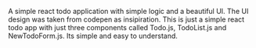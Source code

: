A simple react todo application with simple logic and a beautiful UI. The UI design was taken from codepen as insipiration. This is just a simple react todo app with just three components called Todo.js, TodoList.js and NewTodoForm.js. Its simple and easy to understand.
